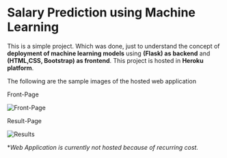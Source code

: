 # Salary Prediction using Machine Learning

This is a simple project. Which was done, just to understand the concept of **deployment of machine learning models** using **(Flask) as backend** and **(HTML,CSS, Bootstrap) as frontend**. This project is hosted in **Heroku platform**.

The following are the sample images of the hosted web application

Front-Page

![Front-Page](https://user-images.githubusercontent.com/45316683/123938618-e4bf1200-d9b4-11eb-9d11-a19c0ca4b4c2.PNG)

Result-Page

![Results](https://user-images.githubusercontent.com/45316683/123939027-572ff200-d9b5-11eb-8b62-e1dde57bc080.PNG)


**Web Application is currently not hosted because of recurring cost.*
